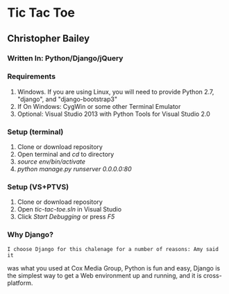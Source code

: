 # Tic Tac Toe
## Christopher Bailey

### Written In: Python/Django/jQuery

### Requirements
1. Windows. If you are using Linux, you will need to provide Python 2.7, 
    "django", and "django-bootstrap3"
2. If On Windows: CygWin or some other Terminal Emulator
3. Optional: Visual Studio 2013 with Python Tools for Visual Studio 2.0

### Setup (terminal)
1. Clone or download repository
2. Open terminal and *cd* to directory
3. *source env/bin/activate*
4. *python manage.py runserver 0.0.0.0:80*

### Setup (VS+PTVS)
1. Clone or download repository
2. Open *tic-tac-toe.sln* in Visual Studio
3. Click *Start Debugging* or press *F5*

### Why Django?
    I choose Django for this chalenage for a number of reasons: Amy said it 
was what you used at Cox Media Group, Python is fun and easy, Django is the 
simplest way to get a Web environment up and running, and it is cross-platform.
